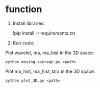 # function
1. Install libraries:

    !pip install -r requirements.txt


2. Run code:

Plot wavelet, ma, ma_hist in the 3D space:

    python moving_average.py <path> 

Plot ma_hist, ma_hist_stra in the 3D space:

    python plot_3D.py <path>